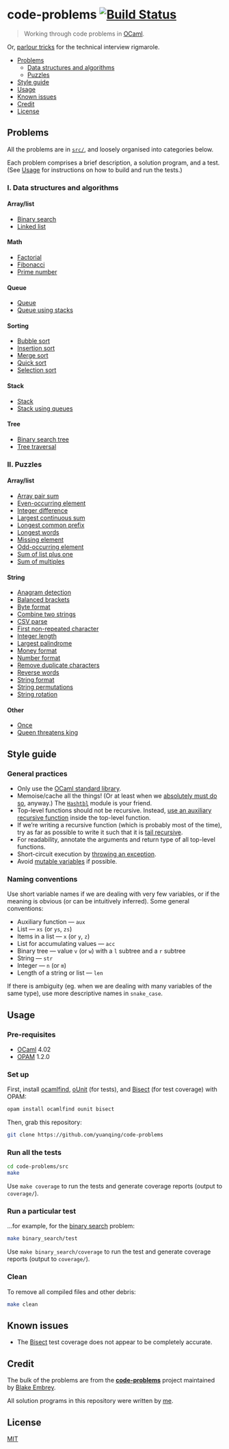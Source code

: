 # code-problems [![Build Status](https://img.shields.io/travis/yuanqing/code-problems.svg?branch=master&style=flat)](https://travis-ci.org/yuanqing/code-problems)

> Working through code problems in [OCaml](https://ocaml.org/).

Or, [parlour tricks](https://signalvnoise.com/posts/3071-why-we-dont-hire-programmers-based-on-puzzles-api-quizzes-math-riddles-or-other-parlor-tricks) for the technical interview rigmarole.

- [Problems](#problems)
  - [Data structures and algorithms](#i-data-structures-and-algorithms)
  - [Puzzles](#ii-puzzles)
- [Style guide](#style-guide)
- [Usage](#usage)
- [Known issues](#known-issues)
- [Credit](#credit)
- [License](#license)

## Problems

All the problems are in [`src/`](src), and loosely organised into categories below.

Each problem comprises a brief description, a solution program, and a test. (See [Usage](#usage) for instructions on how to build and run the tests.)

### I. Data structures and algorithms

#### Array/list

- [Binary search](src/binary_search)
- [Linked list](src/linked_list)

#### Math

- [Factorial](src/factorial)
- [Fibonacci](src/fibonacci)
- [Prime number](src/prime_number)

#### Queue

- [Queue](src/queue)
- [Queue using stacks](src/queue_using_stacks)

#### Sorting

- [Bubble sort](src/bubble_sort)
- [Insertion sort](src/insertion_sort)
- [Merge sort](src/merge_sort)
- [Quick sort](src/quick_sort)
- [Selection sort](src/selection_sort)

#### Stack

- [Stack](src/stack)
- [Stack using queues](src/stack_using_queues)

#### Tree

- [Binary search tree](src/binary_search_tree)
- [Tree traversal](src/tree_traversal)

### II. Puzzles

#### Array/list

- [Array pair sum](src/array_pair_sum)
- [Even-occurring element](src/even_occurring_element)
- [Integer difference](src/integer_difference)
- [Largest continuous sum](src/largest_continuous_sum)
- [Longest common prefix](src/longest_common_prefix)
- [Longest words](src/longest_words)
- [Missing element](src/missing_element)
- [Odd-occurring element](src/odd_occurring_element)
- [Sum of list plus one](src/sum_of_list_plus_one)
- [Sum of multiples](src/sum_of_multiples)

#### String

- [Anagram detection](src/anagram_detection)
- [Balanced brackets](src/balanced_brackets)
- [Byte format](src/byte_format)
- [Combine two strings](src/combine_two_strings)
- [CSV parse](src/csv_parse)
- [First non-repeated character](src/first_non_repeated_character)
- [Integer length](src/integer_length)
- [Largest palindrome](src/largest_palindrome)
- [Money format](src/money_format)
- [Number format](src/number_format)
- [Remove duplicate characters](src/remove_duplicate_characters)
- [Reverse words](src/reverse_words)
- [String format](src/string_format)
- [String permutations](src/string_permutations)
- [String rotation](src/string_rotation)

#### Other

- [Once](src/once)
- [Queen threatens king](src/queen_threatens_king)

## Style guide

### General practices

- Only use the [OCaml standard library](http://caml.inria.fr/pub/docs/manual-ocaml/libref/index.html).
- Memoise/cache all the things! (Or at least when we [absolutely must do so](src/fibonacci/fibonacci.ml#L2-L6), anyway.) The [`Hashtbl`](http://caml.inria.fr/pub/docs/manual-ocaml/libref/Hashtbl.html) module is your friend.
- Top-level functions should not be recursive. Instead, [use an auxiliary recursive function](src/binary_search/binary_search.ml#L2) inside the top-level function.
- If we&rsquo;re writing a recursive function (which is probably most of the time), try as far as possible to write it such that it is [tail recursive](src/tree_traversal/tree_traversal.ml#L5-L27).
- For readability, annotate the arguments and return type of all top-level functions.
- Short-circuit execution by [throwing an exception](src/balanced_brackets/balanced_brackets.ml#L25-L36).
- Avoid [mutable variables](https://ocaml.org/learn/tutorials/pointers.html) if possible.

### Naming conventions

Use short variable names if we are dealing with very few variables, or if the meaning is obvious (or can be intuitively inferred). Some general conventions:

- Auxiliary function &mdash; `aux`
- List &mdash; `xs` (or `ys`, `zs`)
- Items in a list &mdash; `x` (or `y`, `z`)
- List for accumulating values &mdash; `acc`
- Binary tree &mdash; value `v` (or `w`) with a `l` subtree and a `r` subtree
- String &mdash; `str`
- Integer &mdash; `n` (or `m`)
- Length of a string or list &mdash; `len`

If there is ambiguity (eg. when we are dealing with many variables of the same type), use more descriptive names in `snake_case`.

## Usage

### Pre-requisites

- [OCaml](https://ocaml.org/) 4.02
- [OPAM](https://opam.ocaml.org) 1.2.0

### Set up

First, install [ocamlfind](https://opam.ocaml.org/packages/ocamlfind/ocamlfind.1.5.5/), [oUnit](https://opam.ocaml.org/packages/ounit/ounit.2.0.0/) (for tests), and [Bisect](https://opam.ocaml.org/packages/bisect/bisect.1.3/) (for test coverage) with OPAM:

```Bash
opam install ocamlfind ounit bisect
```

Then, grab this repository:

```Bash
git clone https://github.com/yuanqing/code-problems
```

### Run all the tests

```Bash
cd code-problems/src
make
```

Use `make coverage` to run the tests and generate coverage reports (output to `coverage/`).

### Run a particular test

&hellip;for example, for the [binary search](src/binary_search) problem:

```Bash
make binary_search/test
```

Use `make binary_search/coverage` to run the test and generate coverage reports (output to `coverage/`).

### Clean

To remove all compiled files and other debris:

```Bash
make clean
```

## Known issues

- The [Bisect](http://bisect.x9c.fr) test coverage does not appear to be completely accurate.

## Credit

The bulk of the problems are from the [**code-problems**](https://github.com/blakeembrey/code-problems) project maintained by [Blake Embrey](https://github.com/blakeembrey).

All solution programs in this repository were written by [me](https://github.com/yuanqing).

## License

[MIT](LICENSE)
